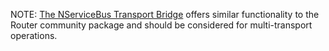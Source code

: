 NOTE: [The NServiceBus Transport Bridge](/nservicebus/bridge) offers similar functionality to the Router community package and should be considered for multi-transport operations.